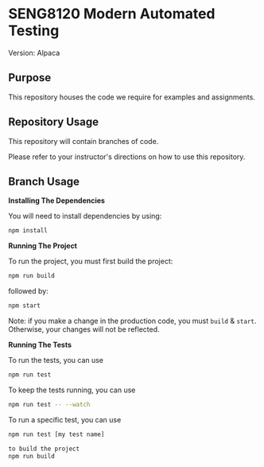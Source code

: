 # SENG8120 Modern Automated Testing 

Version: Alpaca

## Purpose

This repository houses the code we require for examples and assignments.

## Repository Usage

This repository will contain branches of code.

Please refer to your instructor's directions on how to use this repository.

## Branch Usage

**Installing The Dependencies**

You will need to install dependencies by using:

```bash
npm install
```

**Running The Project**

To run the project, you must first build the project:

```bash
npm run build
```

followed by:

```bash
npm start
```

Note:  if you make a change in the production code, you must `build` & `start`.
Otherwise, your changes will not be reflected.

**Running The Tests**

To run the tests, you can use

```bash
npm run test
```

To keep the tests running, you can use

```bash
npm run test -- --watch
```

To run a specific test, you can use

```bash
npm run test [my test name]
```
```bash
to build the project
npm run build
```
